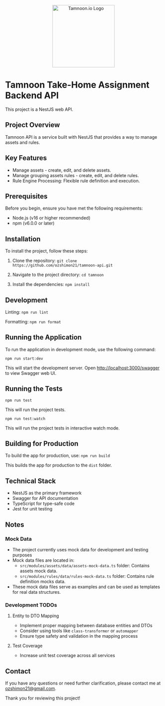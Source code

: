 <p align="center">
   <a href="http://nestjs.com/" target="blank"><img src="https://github.com/user-attachments/assets/573f1a2b-9f5f-4f30-b516-faeb446dd9c4" width="200" alt="Tamnoon.io Logo" /></a>
</p>

# Tamnoon Take-Home Assignment Backend API

This project is a NestJS web API.

## Project Overview

Tamnoon API is a service built with NestJS that provides a way to manage assets and rules.

## Key Features
- Manage assets - create, edit, and delete assets.
- Manage grouping assets rules - create, edit, and delete rules.
- Rule Engine Processing: Flexible rule definition and execution.

## Prerequisites

Before you begin, ensure you have met the following requirements:

- Node.js (v16 or higher recommended)
- npm (v6.0.0 or later)

## Installation

To install the project, follow these steps:

1. Clone the repository:
   `git clone https://github.com/ozshimon21/tamnoon-api.git`

2. Navigate to the project directory:
   `cd tamnoon`

3. Install the dependencies:
   `npm install`

## Development

Linting: `npm run lint`

Formatting: `npm run format`

## Running the Application

To run the application in development mode, use the following command:

`npm run start:dev`

This will start the development server. Open [http://localhost:3000/swagger](http://localhost:3000/swagger) to view Swagger web UI.

## Running the Tests

`npm run test`

This will run the project tests.

`npm run test:watch`

This will run the project tests in interactive watch mode.

## Building for Production

To build the app for production, use: `npm run build`

This builds the app for production to the `dist` folder.

## Technical Stack
- NestJS as the primary framework
- Swagger for API documentation
- TypeScript for type-safe code
- Jest for unit testing

## Notes

### Mock Data
- The project currently uses mock data for development and testing purposes
- Mock data files are located in:
  - `src/modules/assets/data/assets-mock-data.ts` folder: Contains assets mock data.
  - `src/modules/rules/data/rules-mock-data.ts` folder: Contains rule definition mocks data.
- These mock data files serve as examples and can be used as templates for real data structures.

### Development TODOs
1. Entity to DTO Mapping
   - Implement proper mapping between database entities and DTOs
   - Consider using tools like `class-transformer` or `automapper`
   - Ensure type safety and validation in the mapping process

2. Test Coverage
   - Increase unit test coverage across all services

## Contact

If you have any questions or need further clarification, please contact me at [ozshimon21@gmail.com](ozshimon21@gmail.com).

Thank you for reviewing this project!
